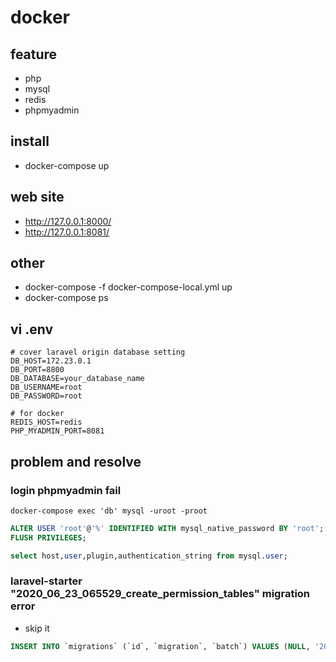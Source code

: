 # docker

## feature
- php
- mysql
- redis
- phpmyadmin

## install
- docker-compose up

## web site
- http://127.0.0.1:8000/
- http://127.0.0.1:8081/

## other
- docker-compose -f docker-compose-local.yml up
- docker-compose ps

## vi .env
```
# cover laravel origin database setting
DB_HOST=172.23.0.1
DB_PORT=8800
DB_DATABASE=your_database_name
DB_USERNAME=root
DB_PASSWORD=root

# for docker
REDIS_HOST=redis
PHP_MYADMIN_PORT=8081
```

## problem and resolve

### login phpmyadmin fail
```
docker-compose exec 'db' mysql -uroot -proot
```

```sql
ALTER USER 'root'@'%' IDENTIFIED WITH mysql_native_password BY 'root';
FLUSH PRIVILEGES;

select host,user,plugin,authentication_string from mysql.user;
```

### laravel-starter "2020_06_23_065529_create_permission_tables" migration error
- skip it
```sql
INSERT INTO `migrations` (`id`, `migration`, `batch`) VALUES (NULL, '2020_06_23_065529_create_permission_tables', '1');
```
